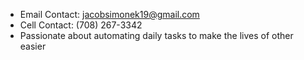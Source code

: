 - Email Contact: jacobsimonek19@gmail.com
- Cell Contact: (708) 267-3342
- Passionate about automating daily tasks to make the lives of other easier
